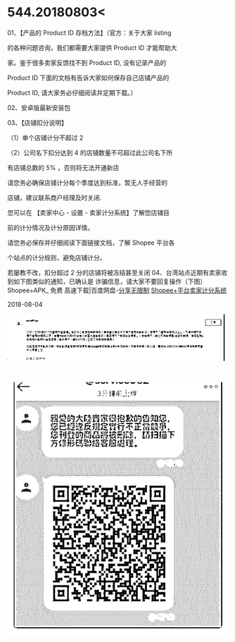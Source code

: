 # 544.20180803<

01、【产品的 Product ID 存档方法】（官方：关于大家 listing

的各种问题咨询，我们都需要大家提供 Product ID 才能帮助大

家。鉴于很多卖家反馈找不到 Product ID, 没有记录产品的

Product ID 下面的文档有告诉大家如何保存自己店铺产品的

Product ID, 请大家务必仔细阅读并定期下载。）

02、安卓版最新安装包

03、【店铺扣分说明】

（1）单个店铺计分不超过 2

（2）公司名下扣分达到 4 的店铺数量不可超过此公司名下所

有店铺总数的 5% ，否则将无法开通新店

请您务必确保店铺计分每个季度达到标准，暂无人手经营的

店铺，建议联系商户经理及时关闭.

您可以在 【卖家中心 - 设置 - 卖家计分系统】了解您店铺目

前的计分情况及计分原因详情。

请您务必保存并仔细阅读下面链接文档，了解 Shopee 平台各

个站点的计分规则，避免店铺计分。

若屡教不改，扣分超过 2 分的店铺将被冻结甚至关闭 04、台湾站点近期有卖家收到如下图类似的通知，已确认是 诈骗信息，请大家不要回复操作（下图）Shopee+APK_ 免费 高速下载|百度网盘-[分享无限制](https://yiqixie.com/s/home/fcABQWvNRNDc84U31t5Hfu8qu) [Shopee+](https://yiqixie.com/s/home/fcABQWvNRNDc84U31t5Hfu8qu)[平台卖家计分系统](https://yiqixie.com/s/home/fcABQWvNRNDc84U31t5Hfu8qu)

2018-08-04

![image](img/Image_096.png)

![image](img/Image_097.png)

![image](img/Image_098.png)